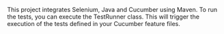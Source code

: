 This project integrates Selenium, Java and Cucumber using Maven.
To run the tests, you can execute the TestRunner class. This will trigger the execution of the tests defined in your Cucumber feature files.
